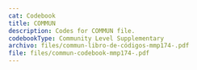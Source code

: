 ```yaml
---
cat: Codebook
title: COMMUN
description: Codes for COMMUN file.
codebookType: Community Level Supplementary
archivo: files/commun-libro-de-códigos-mmp174-.pdf
file: files/commun-codebook-mmp174-.pdf
---
```

